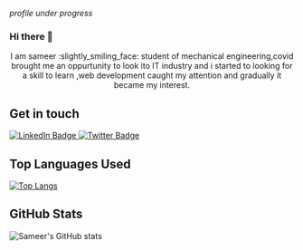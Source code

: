 <!--
**Alamsameer/Alamsameer** is a ✨ _special_ ✨ repository because its `README.md` (this file) appears on your GitHub profile.

Here are some ideas to get you started:

- 🔭 I’m currently working on ...
- 🌱 I’m currently learning ...
- 👯 I’m looking to collaborate on ...
- 🤔 I’m looking for help with ...
- 💬 Ask me about ...
- 📫 How to reach me: ...
- 😄 Pronouns: ...
- ⚡ Fun fact: ...
-->
*profile under progress*
### Hi there 👋
<p style="text-align:center">  I am sameer :slightly_smiling_face: student of mechanical engineering,covid brought me an oppurtunity to look ito IT industry and i started to looking for a skill to learn ,web development caught my attention and gradually it became my interest.</p>

## Get in touch 
<div id="badges">
  <a href="https://www.linkedin.com/in/sameer-alam">
    <img src="https://img.shields.io/badge/LinkedIn-blue?style=for-the-badge&logo=linkedin&logoColor=white" alt="LinkedIn Badge"/>
  </a>
  
  <a href="https://mobile.twitter.com/sameer_alam_">
    <img src="https://img.shields.io/badge/Twitter-blue?style=for-the-badge&logo=twitter&logoColor=white" alt="Twitter Badge"/>
  </a>
</div>
<img src="https://komarev.com/ghpvc/?username=your-github-username&style=flat-square&color=blue" alt=""/>

## Top Languages Used

[![Top Langs](https://github-readme-stats.vercel.app/api/top-langs/?username=alamsameer)](https://github.com/alamsameer/github-readme-stats)

## GitHub Stats
![Sameer's GitHub stats](https://github-readme-stats.vercel.app/api?username=alamsameer&show_icons=true&theme=radical)






